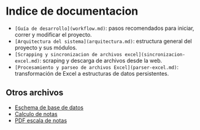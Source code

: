 # Indice de documentacion

- `[Guía de desarrollo](workflow.md)`:
  pasos recomendados para iniciar, correr y modificar el proyecto.
- `[Arquitectura del sistema](arquitectura.md)`:
  estructura general del proyecto y sus módulos.
- `[Scrapping y sincronizacion de archivos excel](sincronizacion-excel.md)`:
  scraping y descarga de archivos desde la web.
- `[Procesamiento y parseo de archivos Excel](parser-excel.md)`:
  transformación de Excel a estructuras de datos persistentes.

## Otros archivos

- [Eschema de base de datos](media/db_scheme.png)
- [Calculo de notas](media/calculo_de_notas.jpeg)
- [PDF escala de notas](media/escala_politecnica.pdf)
